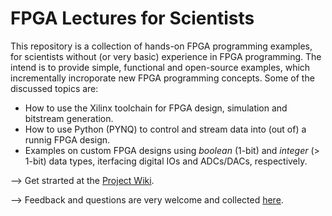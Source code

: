 # FPGA Lectures for Scientists
This repository is a collection of hands-on FPGA programming examples, for scientists without (or very basic) experience in FPGA programming. The intend is to provide simple, functional and open-source examples, which incrementally incroporate new FPGA programming concepts. Some of the discussed topics are:
* How to use the Xilinx toolchain for FPGA design, simulation and bitstream generation.
* How to use Python (PYNQ) to control and stream data into (out of) a runnig FPGA design.
* Examples on custom FPGA designs using *boolean* (1-bit) and *integer* (> 1-bit) data types, iterfacing digital IOs and ADCs/DACs, respectively. 

--> Get strarted at the [Project Wiki](https://github.com/dspsandbox/FPGA-Lectures-for-Scientists/wiki).

--> Feedback and questions are very welcome and collected [here](https://github.com/dspsandbox/FPGA-Lectures-for-Scientists/issues).
